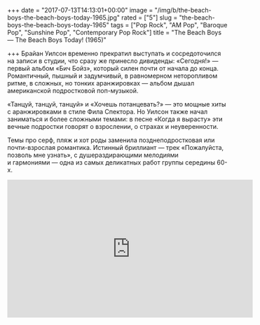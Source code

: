 +++
date = "2017-07-13T14:13:01+00:00"
image = "/img/b/the-beach-boys-the-beach-boys-today-1965.jpg"
rated = ["5"]
slug = "the-beach-boys-the-beach-boys-today-1965"
tags = ["Pop Rock", "AM Pop", "Baroque Pop", "Sunshine Pop", "Contemporary Pop Rock"]
title = "The Beach Boys — The Beach Boys Today! (1965)"

+++
Брайан Уилсон временно прекратил выступать и&nbsp;сосредоточился на&nbsp;записи в&nbsp;студии, что сразу&nbsp;же принесло дивиденды: &laquo;Сегодня!&raquo;&nbsp;&mdash; первый альбом &laquo;Бич Бойз&raquo;, который силен почти от&nbsp;начала до&nbsp;конца. Романтичный, пышный и&nbsp;задумчивый, в&nbsp;равномерном неторопливом ритме, в&nbsp;сложных, но&nbsp;тонких аранжировках&nbsp;&mdash; альбом дышал американской подростковой поп-музыкой.

&laquo;Танцуй, танцуй, танцуй&raquo; и&nbsp;&laquo;Хочешь потанцевать?&raquo;&nbsp;&mdash; это мощные хиты с&nbsp;аранжировками в&nbsp;стиле Фила Спектора. Но&nbsp;Уилсон также начал заниматься и&nbsp;более сложными темами: в&nbsp;песне &laquo;Когда я&nbsp;вырасту&raquo; эти вечные подростки говорят о&nbsp;взрослении, о&nbsp;страхах и&nbsp;неуверенности.

Темы про серф, пляж и&nbsp;хот роды заменила позднеподростковая или почти-взрослая романтика. Истинный бриллиант&nbsp;&mdash; трек &laquo;Пожалуйста, позволь мне узнать&raquo;, с&nbsp;душераздирающими мелодиями и&nbsp;гармониями&nbsp;&mdash; одна из&nbsp;самых деликатных работ группы середины 60-х.

<iframe width="560" height="315" src="https://www.youtube.com/embed/WjB9u85WSmo" frameborder="0" allowfullscreen></iframe>